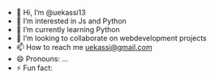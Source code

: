 - 👋 Hi, I’m @uekassi13
- 👀 I’m interested in Js and Python
- 🌱 I’m currently learning Python
- 💞️ I’m looking to collaborate on webdevelopment projects
- 📫 How to reach me uekassi@gmail.com
- 😄 Pronouns: ...
- ⚡ Fun fact: 

<!---
uekassi13/uekassi13 is a ✨ special ✨ repository because its `README.md` (this file) appears on your GitHub profile.
You can click the Preview link to take a look at your changes.
--->
